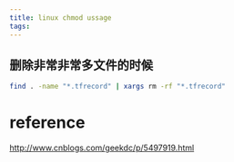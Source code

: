 ```yaml
---
title: linux chmod ussage
tags:
---
```


## 删除非常非常多文件的时候
``` bash
find . -name "*.tfrecord" | xargs rm -rf "*.tfrecord"
```

# reference 
http://www.cnblogs.com/geekdc/p/5497919.html